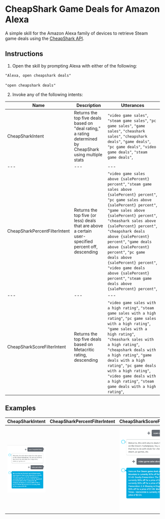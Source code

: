 # CheapShark Game Deals for Amazon Alexa

A simple skill for the Amazon Alexa family of devices to retrieve Steam game deals using the [CheapShark API](https://apidocs.cheapshark.com/).

## Instructions

1. Open the skill by prompting Alexa with either of the following:

```
"Alexa, open cheapshark deals"

"open cheapshark deals"
```

2. Invoke any of the following intents:

| Name | Description | Utterances |
| --- | --- | --- |
| CheapSharkIntent | Returns the top five deals based on "deal rating," a rating determined by CheapShark using multiple stats | ```"video game sales"```, ```"steam game sales"```, ```"pc game sales"```, ```"game sales"```, ```"cheashark sales"```, ```"cheapshark deals"```, ```"game deals"```, ```"pc game deals"```, ```"video game deals"```, ```"steam game deals"```, |
| --- | --- | --- |
| CheapSharkPercentFilterIntent | Returns the top five (or less) deals that are above a certain user-specified percent off, descending | ```"video game sales above {salePercent} percent"```, ```"steam game sales above {salePercent} percent"```, ```"pc game sales above {salePercent} percent"```, ```"game sales above {salePercent} percent"```, ```"cheashark sales above {salePercent} percent"```, ```"cheapshark deals above {salePercent} percent"```, ```"game deals above {salePercent} percent"```, ```"pc game deals above {salePercent} percent"```, ```"video game deals above {salePercent} percent"```, ```"steam game deals above {salePercent} percent"```, |
| --- | --- | --- |
| CheapSharkScoreFilterIntent | Returns the top five deals based on Metacritic rating, descending | ```"video game sales with a high rating"```, ```"steam game sales with a high rating"```, ```"pc game sales with a high rating"```, ```"game sales with a high rating"```, ```"cheashark sales with a high rating"```, ```"cheapshark deals with a high rating"```, ```"game deals with a high rating"```, ```"pc game deals with a high rating"```, ```"video game deals with a high rating"```, ```"steam game deals with a high rating"```, |

## Examples

| CheapSharkIntent | CheapSharkPercentFilterIntent | CheapSharkScoreFilterIntent |
| --- | --- | --- |
| ![1](./images/1.png) | | ![2](./images/2.png) | ![3](./images/3.png) |
